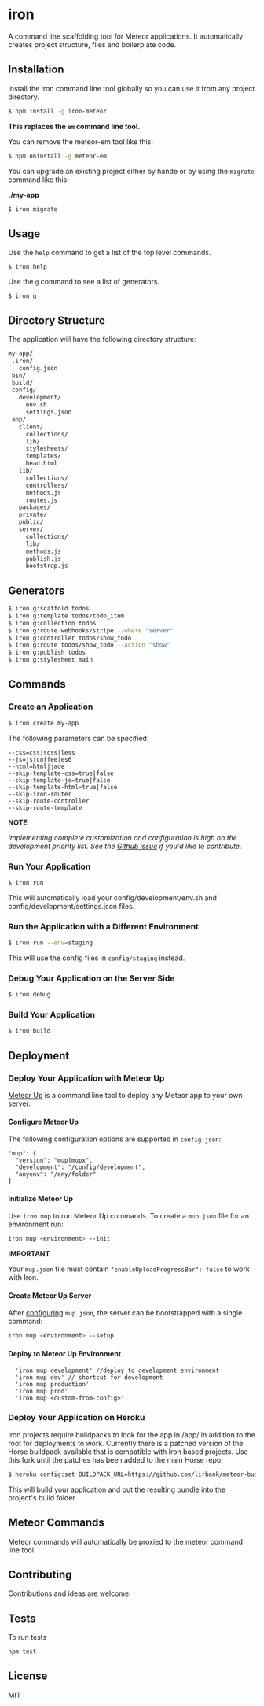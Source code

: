 # iron

A command line scaffolding tool for Meteor applications. It automatically
creates project structure, files and boilerplate code.

## Installation
Install the iron command line tool globally so you can use it from any project directory.

```sh
$ npm install -g iron-meteor
```

**This replaces the `em` command line tool.**

You can remove the meteor-em tool like this:

```sh
$ npm uninstall -g meteor-em
```

You can upgrade an existing project either by hande or by using the `migrate`
command like this:

**./my-app**
```sh
$ iron migrate
```

## Usage
Use the `help` command to get a list of the top level commands.

```
$ iron help
```

Use the `g` command to see a list of generators.

```
$ iron g
```

## Directory Structure
The application will have the following directory structure:

```sh
my-app/
 .iron/
   config.json
 bin/
 build/
 config/
   development/
     env.sh
     settings.json
 app/
   client/
     collections/
     lib/
     stylesheets/
     templates/
     head.html
   lib/
     collections/
     controllers/
     methods.js
     routes.js
   packages/
   private/
   public/
   server/
     collections/
     lib/
     methods.js
     publish.js
     bootstrap.js
```

## Generators
```sh
$ iron g:scaffold todos
$ iron g:template todos/todo_item
$ iron g:collection todos
$ iron g:route webhooks/stripe --where "server"
$ iron g:controller todos/show_todo
$ iron g:route todos/show_todo --action "show"
$ iron g:publish todos
$ iron g:stylesheet main
```

## Commands

### Create an Application
```sh
$ iron create my-app
```

The following parameters can be specified:
```
--css=css|scss|less
--js=js|coffee|es6
--html=html|jade
--skip-template-css=true|false
--skip-template-js=true|false
--skip-template-html=true|false
--skip-iron-router
--skip-route-controller
--skip-route-template
```

**NOTE**

*Implementing complete customization and configuration is high on the development priority list. See the [Github issue](https://github.com/iron-meteor/iron-cli/issues/53) if you'd like to contribute.*

### Run Your Application
```sh
$ iron run
```

This will automatically load your config/development/env.sh and config/development/settings.json files.

### Run the Application with a Different Environment
```sh
$ iron run --env=staging
```

This will use the config files in `config/staging` instead.

### Debug Your Application on the Server Side
```sh
$ iron debug
```

### Build Your Application
```sh
$ iron build
```

## Deployment

### Deploy Your Application with Meteor Up
[Meteor Up](https://github.com/arunoda/meteor-up) is a command line tool to deploy any Meteor app to your own server.

#### Configure Meteor Up
The following configuration options are supported in `config.json`:

```
"mup": {
  "version": "mup|mupx",
  "development": "/config/development",
  "anyenv": "/any/folder"
}
```

#### Initialize Meteor Up
Use `iron mup` to run Meteor Up commands. To create a `mup.json` file for an environment run:

```sh
iron mup <environment> --init
```

**IMPORTANT**

Your `mup.json` file must contain `"enableUploadProgressBar": false` to work with Iron.

#### Create Meteor Up Server
After [configuring](https://github.com/arunoda/meteor-up/#example-file) `mup.json`, the server can be bootstrapped with a single command:

```sh
iron mup <environment> --setup
```

#### Deploy to Meteor Up Environment
```
  'iron mup development' //deploy to development environment
  'iron mup dev' // shortcut for development
  'iron mup production'
  'iron mup prod'
  'iron mup <custom-from-config>'
```

### Deploy Your Application on Heroku
Iron projects require buildpacks to look for the app in /app/ in addition to the root for deployments to work. Currently there is a patched version of the Horse buildpack available that is compatible with Iron based projects. Use this fork until the patches has been added to the main Horse repo.

```sh
$ heroku config:set BUILDPACK_URL=https://github.com/lirbank/meteor-buildpack-horse.git
```

This will build your application and put the resulting bundle into the project's
build folder.

## Meteor Commands
Meteor commands will automatically be proxied to the meteor command line tool.

## Contributing
Contributions and ideas are welcome.

## Tests
To run tests
```sh
npm test
```

## License
MIT
